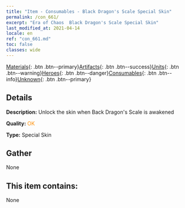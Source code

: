 ```yaml
---
title: "Item - Consumables - Black Dragon's Scale Special Skin"
permalink: /con_661/
excerpt: "Era of Chaos  Black Dragon's Scale Special Skin"
last_modified_at: 2021-04-14
locale: en
ref: "con_661.md"
toc: false
classes: wide
---
```

 [Materials](/Items/){: .btn .btn--primary}[Artifacts](/Items/Artifacts/){: .btn .btn--success}[Units](/Items/Units/){: .btn .btn--warning}[Heroes](/Items/Heroes/){: .btn .btn--danger}[Consumables](/Items/Consumables/){: .btn .btn--info}[Unknown](/Items/Unknown/){: .btn .btn--primary}

## Details
 **Description:** Unlock the skin when Back Dragon's Scale is awakened

 **Quality:** <span style="color: #FF8C00">OK</span>

 **Type:** Special Skin

## Gather

  None

## This item contains:

  None

